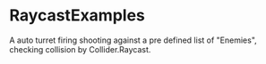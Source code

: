 # RaycastExamples

A auto turret firing shooting against a pre defined list of "Enemies", checking collision by Collider.Raycast.
